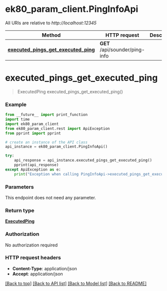 # ek80_param_client.PingInfoApi

All URIs are relative to *http://localhost:12345*

Method | HTTP request | Description
------------- | ------------- | -------------
[**executed_pings_get_executed_ping**](PingInfoApi.md#executed_pings_get_executed_ping) | **GET** /api/sounder/ping-info | 


# **executed_pings_get_executed_ping**
> ExecutedPing executed_pings_get_executed_ping()



### Example
```python
from __future__ import print_function
import time
import ek80_param_client
from ek80_param_client.rest import ApiException
from pprint import pprint

# create an instance of the API class
api_instance = ek80_param_client.PingInfoApi()

try:
    api_response = api_instance.executed_pings_get_executed_ping()
    pprint(api_response)
except ApiException as e:
    print("Exception when calling PingInfoApi->executed_pings_get_executed_ping: %s\n" % e)
```

### Parameters
This endpoint does not need any parameter.

### Return type

[**ExecutedPing**](ExecutedPing.md)

### Authorization

No authorization required

### HTTP request headers

 - **Content-Type**: application/json
 - **Accept**: application/json

[[Back to top]](#) [[Back to API list]](../README.md#documentation-for-api-endpoints) [[Back to Model list]](../README.md#documentation-for-models) [[Back to README]](../README.md)


